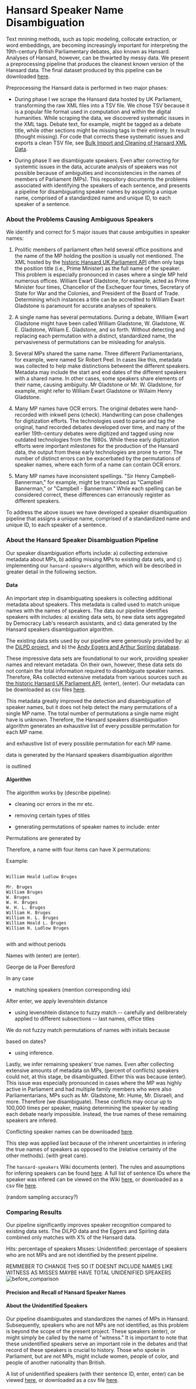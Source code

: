 # Hansard Speaker Name Disambiguation

Text mnining methods, such as topic modeling, collocate extraction, or word embeddings, are becoming increasingly important for interpreting the 19th-century British Parliamentary debates, also known as Hansard. Analyses of Hansard, however, can be thwarted by messy data. We present a preprocessing pipeline that produces the cleanest known version of the Hansard data. The final dataset produced by this pipeline can be downloaded [here](). 

Preprocessing the Hansard data is performed in two major phases: 

- During phase I we scrape the Hansard data hosted by UK Parliament, transforming the raw XML files into a TSV file. We chose TSV because it is a popular file format used in computation and within the digital humanities. While scraping the data, we discovered systematic issues in the XML tags. Debate text, for example, might be tagged as a debate title, while other sections might be missing tags in their entirety. In result (thought missing). For code that corrects these systematic issues and exports a clean TSV file, see [Bulk Import and Cleaning of Hansard XML Data](https://github.com/stephbuon/import_hansard_data).

- During phase II we disambiguate speakers. Even after correcting for systemtic issues in the data, accurate analysis of speakers was not possible because of ambiguities and inconsistencies in the names of members of Parliament (MPs). This repository documents the problems associated with identifying the speakers of each sentence, and presents a pipeline for disambiguating speaker names by assigning a unique name, comprised of a standardized name and unique ID, to each speaker of a sentence. 

### About the Problems Causing Ambiguous Speakers
We identify and correct for 5 major issues that cause ambiguities in speaker names: 

1) Prolific members of parliament often held several office positions and the name of the MP holding the position is usually not mentioned. The XML hosted by the [historic Hansard UK Parliament API](https://api.parliament.uk/historic-hansard/people/index.html) often only tags the position title (i.e., Prime Minister) as the full name of the speaker. This problem is especially pronounced in cases where a single MP held numerous offices. William Ewart Gladstone, for example, acted as Prime Minister four times, Chancellor of the Exchequer four times, Secretary of State for War and the Colonies, and President of the Board of Trade. Determining which instances a title can be accredited to William Ewart Gladstone is paramount for accurate analyses of speakers. 

2) A single name has several permutations. During a debate, William Ewart Gladstone might have been called William Gladstone, W. Gladstone, W. E. Gladstone, Wiliam E. Gladstone, and so forth. Without detecting and replacing each permutation with a distinct, standardized name, the pervasiveness of permutations can be misleading for analysis. 

3) Several MPs shared the same name. Three different Parliamentarians, for example, were named Sir Robert Peel. In cases like this, metadata was collected to help make distinctions betweent the different speakers. Metadata may include the start and end dates of the different speakers with a shared name. In other cases, some speakers share elements of their name, causing ambiguity. Mr Gladstone or Mr. W. Gladstone, for example, might refer to William Ewart Gladstone or Willaim Henry Gladstone. 

4) Many MP names have OCR errors. The original debates were hand-recorded with inkwell pens (check). Handwriting can pose challenges for digitization efforts. The technologies used to parse and tag the original, hand recorded debates developed over time, and many of the earlier 19th-century debates were digitized and tagged using now outdated technologies from the 1980s. While these early digitization efforts were important milestones for the production of the Hansard data, the output from these early technologies are prone to error. The number of distinct errors can be exacerbated by the permutations of speaker names, where each form of a name can contain OCR errors. 

5) Many MP names have inconsistent spellings. "Sir Henry Campbell-Bannerman," for example, might be transcribed as "Campbell Bannerman," or "Campbell - Bannerman." While each spelling can be considered correct, these differences can erranously register as different speakers. 

To address the above issues we have developed a speaker disambiguation pipeline that assigns a unique name, comprised of a standardized name and unique ID, to each speaker of a sentence. 

### About the Hansard Speaker Disambiguation Pipeline
Our speaker disambiguation efforts include: a) collecting extensive metadata about MPs, b) adding missing MPs to existing data sets, and c) implementing our `hansard-speakers` algorithm, which will be described in greater detail in the following section. 

#### Data 
An important step in disambiguating speakers is collecting additional metadata about speakers. This metadata is called used to match unique names with the names of speakers. The data our pipeline identifies speakers with includes: a) existing data sets, b) new data sets aggregated by Democracy Lab's research assistants, and c) data generated by the Hansard speakers disambiguation algorithm. 

The existing data sets used by our pipeline were generously provided by: a) the [DiLPD project](https://sas-space.sas.ac.uk/4315/16/westminster-members.xml), and b) the [Andy Eggers and Arthur Spirling database](http://andy.egge.rs/eggers_spirling_database.html). 

These impressive data sets are foundational to our work, providing speaker names and relevant metadata. On their own, however, these data sets do not contain the total information required to disambiguate speaker names. Therefore, RAs collected extensive metadata from various sources such as [the historic Hansard UK Parliament API](https://api.parliament.uk/historic-hansard/people/index.html), (enter), (enter). Our metadata can be downloaded as csv files [here]().

This metadata greatly improved the detection and disambiguation of speaker names, but it does not help detect the many permutations of a single MP name. The total number of permutations a single name might have is unknown. Therefore, the Hansard speakers disambiguation algorithm generates an exhaustive list of every possible permutation for each MP name. 




and exhaustive list of every possible permutation for each MP name. 


data is generated by the Hansard speakers disambiguation algorithm 



is outlined 





#### Algorithm

The algorithm works by (describe pipeline): 

- cleaning ocr errors in the mr etc. 


- removing certain types of titles
- generating permutations of speaker names to include: enter 


Permutations are generated by 


Therefore, a name with four items can have X permutations: 

Example: 

```

William Heald Ludlow Bruges

Mr. Bruges
William Bruges
W. Bruges
W. H. Bruges
W. H. L. Bruges
William H. Bruges
William H. L. Bruges
William Heald L. Bruges
William H. Ludlow Bruges


```

with and without periods


Names with (enter) are (enter). 

George de la Poer Beresford

In any case 



- matching speakers (mention corresponding ids) 

After enter, we apply levenshtein distance 

- using levenshtein distance to fuzzy match -- carefully and delibrerately applied to different subsections -- last names, office titles 



We do not fuzzy match permutations of names with initials because  

based on dates? 


- using inference. 

Lastly, we infer remaining speakers' true names. Even after collecting extensive amounts of metadata on MPs, (percent of conflicts) speakers could not, at this stage, be disambiguated. Either this was because (enter). This issue was especially pronounced in cases where the MP was highly active in Parliament and had multiple family members who were also Parliamentarians, MPs such as Mr. Gladstone, Mr. Hume, Mr. Disraeli, and more. Therefore (we disambiguate). These conflicts may occur up to 100,000 times per speaker, making determining the speaker by reading each debate nearly impossible. Instead, the true names of these remaining speakers are infered.

Conflicting speaker names can be downloaded [here](). 

This step was applied last because of the inherent uncertainties in infering the true names of speakers as opposed to the (relative certainty of the other methods). (with great care). 

The `hansard-speakers` Wiki documents (enter). The rules and assumptions for infering speakers can be found [here](https://github.com/stephbuon/hansard-speakers/wiki/Hansard-Speaker-Names-Inferences). A full list of sentence IDs where the speaker was infered can be viewed on the Wiki [here](), or downloaded as a csv file [here](). 

(random sampling accuracy?)

### Comparing Results
Our pipeline significantly improves speaker recognition compared to existing data sets. The DiLPD data and the Eggers and Spirling data combined only matches with X% of the Hansard data. 

Hits: percentage of speakers
Misses: 
Unidentified: percentage of speakers who are not MPs and are not identified by the present pipeline. 

REMMEBER TO CHANGE THIS SO IT DOESNT INCLUDE NAMES LIKE WITNESS AS MISSES
MAYBE HAVE TOTAL UNIDENIFIED SPEAKERS  
![before_comparison](https://github.com/stephbuon/hansard-speakers/blob/main/images/before_hansard_speakers.png)



#### Precision and Recall of Hansard Speaker Names


#### About the Unidentified Speakers 
Our pipeline disambiguates and standardizes the names of MPs in Hansard. Subsequently, speakers who are not MPs are not identified, as this problem is beyond the scope of the present project. These speakers (enter), or might simply be called by the name of "witness." It is important to note that these unidentified speakers serve an important role in the debates and that record of these speakers is crucial to history. Those who spoke in Parliament, but are not MPs, might include women, people of color, and people of another nationality than British. 

A list of unidentified speakers (with their sentence ID, enter, enter) can be viewed [here](), or downloaded as a csv file [here]().

